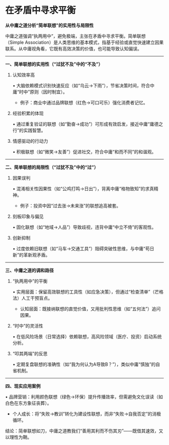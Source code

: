 # 在矛盾中寻求平衡

**从中庸之道分析“简单联想”的实用性与局限性**

中庸之道强调“执两用中”，避免极端，主张在矛盾中寻求平衡。简单联想（Simple Association）是人类思维的基本模式，指基于经验或直觉快速建立因果联系。从中庸视角看，它既有高效决策的价值，也可能导致认知偏误。

---

**一、简单联想的实用性（“过犹不及”中的“不及”）**

1. 认知效率高
    
    • 大脑依赖模式识别快速反应（如“乌云→下雨”），节省决策时间，符合中庸“时中”原则（因时制宜）。
    
    - 例子：商业中通过品牌联想（红色→可口可乐）强化消费者记忆。
2. 经验积累的体现
    
    • 通过重复验证的联想（如“勤奋→成功”）可形成有效启发，接近中庸“庸德之行”的实践智慧。
    
3. 情感驱动的行动力
    
    • 积极联想（如“微笑→友善”）促进社交，符合中庸“和而不同”的和谐观。
    

---

**二、简单联想的局限性（“过犹不及”中的“过”）**

1. 因果误判
    
    • 混淆相关性因果性（如“公鸡打鸣→日出”），背离中庸“格物致知”的求真精神。
    
    - 例子：投资中因“过去涨→未来涨”的联想追高被套。
2. 刻板印象与偏见
    
    • 固化联想（如“地域→人品”）导致歧视，违背中庸“中立不倚”的客观性。
    
3. 创新抑制
    
    • 过度依赖旧联想（如“马车→交通工具”）阻碍突破性思维，与中庸“苟日新”的革新观矛盾。
    

---

**三、中庸之道的调和路径**

1. “执两用中”的平衡
    
    • 实用层面：保留高效联想的工具性（如应急决策），但通过“检查清单”（芒格法）人工干预盲点。
    
    - 认知层面：既接纳联想的直觉价值，又用批判性思维（如“五何法”）追问因果。
2. “时中”的灵活性
    
    • 在低风险场景（日常选择）依赖联想，高风险领域（医疗、投资）启动系统分析。
    
3. “叩其两端”的反思
    
    • 定期复盘联想的准确性（如“我为何认为A导致B？”），类似中庸“慎独”的自省机制。
    

---

**四、现实应用案例**

• 品牌营销：利用颜色联想（绿色→环保）提升传播效率，但需避免文化误读（如白色在东方象征丧葬）。

- 个人成长：将“失败→教训”转化为建设性联想，而非“失败→自我否定”的消极循环。

结论：简单联想如刀，中庸之道教我们“善用其利而不伤其刃”——既借其速效，又以理性为鞘。